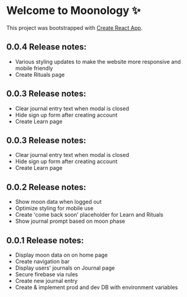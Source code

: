 # Welcome to Moonology ✨

This project was bootstrapped with [Create React App](https://github.com/facebook/create-react-app).

## 0.0.4 Release notes:
- Various styling updates to make the website more responsive and mobile friendly
- Create Rituals page

## 0.0.3 Release notes:
- Clear journal entry text when modal is closed
- Hide sign up form after creating account
- Create Learn page

## 0.0.3 Release notes:
- Clear journal entry text when modal is closed
- Hide sign up form after creating account
- Create Learn page

## 0.0.2 Release notes:
- Show moon data when logged out
- Optimize styling for mobile use
- Create 'come back soon' placeholder for Learn and Rituals
- Show journal prompt based on moon phase

## 0.0.1 Release notes:
- Display moon data on on home page
- Create navigation bar
- Display users' journals on Journal page
- Secure firebase via rules
- Create new journal entry
- Create & implement prod and dev DB with environment variables





